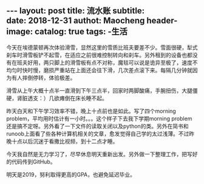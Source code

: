 ﻿﻿---layout:    posttitle:    流水账subtitle:    date:    2018-12-31authot:    Maochengheader-image: catalog:    truetags:    -生活---今天在埃德蒙顿再次体验滑雪，显然这里的雪质比班夫要差不少。雪面很硬，犁式刹车时滑雪板铲不起雪，在适应之前很难控制转向和刹车。另外租到的设备也都没有在班夫好用，两只脚上的滑雪板有点不对称，魔毯可以说是诡异至极了，速度不均匀时快时慢，磨损严重站在上面还会往下滑，几次差点滚下来。每隔几分钟就因为有人摔倒停转，体验极差。滑雪从上午大概十点半一直滑到下午三点半，回家时两脚酸痛，手腕扭伤，大腿僵硬，肾脏透支：）几欲瘫倒在床长睡不起。昨天白天和下午学习效率不错，晚上十点前也是如此。写了四个morning problem，平均用时估计有一小时。。。这个样子下去我下学期morning problem 还是搞不定呀。另外看了一下文件的读取关闭以及python的类。另外在简书和runoob上面看了些各种计算机相关的文章，愈发觉得自己学的太过浅薄。不过昨晚十点以后沉迷于看撒比视频，到十二点才睡。今天我自然是无力学习了，尽早休息明天重新出发。另外做一下整理工作，把写好的代码传到GitHub。明天是2019，努利取得更高的GPA，也避免延迟毕业。